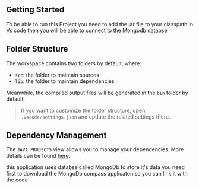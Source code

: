 ## Getting Started

To be able to run this Project you need to add the jar file to your classpath in Vs code then you will be able to connect to the Mongodb databse 

## Folder Structure

The workspace contains two folders by default, where:

- `src`: the folder to maintain sources
- `lib`: the folder to maintain dependencies

Meanwhile, the compiled output files will be generated in the `bin` folder by default.

> If you want to customize the folder structure, open `.vscode/settings.json` and update the related settings there.

## Dependency Management

The `JAVA PROJECTS` view allows you to manage your dependencies. More details can be found [here](https://github.com/microsoft/vscode-java-dependency#manage-dependencies).


this application uses databse called MongoDb to store it's data you need first to download the MongoDb compass applicaton so you can link it with the code 


